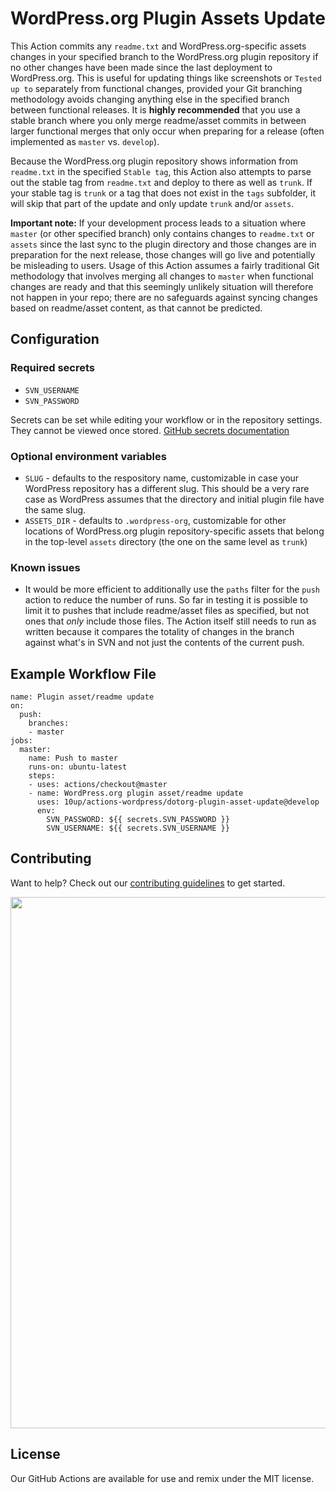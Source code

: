 # WordPress.org Plugin Assets Update

This Action commits any `readme.txt` and WordPress.org-specific assets changes in your specified branch to the WordPress.org plugin repository if no other changes have been made since the last deployment to WordPress.org. This is useful for updating things like screenshots or `Tested up to` separately from functional changes, provided your Git branching methodology avoids changing anything else in the specified branch between functional releases. It is **highly recommended** that you use a stable branch where you only merge readme/asset commits in between larger functional merges that only occur when preparing for a release (often implemented as `master` vs. `develop`).

Because the WordPress.org plugin repository shows information from `readme.txt` in the specified `Stable tag`, this Action also attempts to parse out the stable tag from `readme.txt` and deploy to there as well as `trunk`. If your stable tag is `trunk` or a tag that does not exist in the `tags` subfolder, it will skip that part of the update and only update `trunk` and/or `assets`.

**Important note:** If your development process leads to a situation where `master` (or other specified branch) only contains changes to `readme.txt` or `assets` since the last sync to the plugin directory and those changes are in preparation for the next release, those changes will go live and potentially be misleading to users. Usage of this Action assumes a fairly traditional Git methodology that involves merging all changes to `master` when functional changes are ready and that this seemingly unlikely situation will therefore not happen in your repo; there are no safeguards against syncing changes based on readme/asset content, as that cannot be predicted.

## Configuration

### Required secrets
* `SVN_USERNAME`
* `SVN_PASSWORD`

Secrets can be set while editing your workflow or in the repository settings. They cannot be viewed once stored. [GitHub secrets documentation](https://developer.github.com/actions/creating-workflows/storing-secrets/)

### Optional environment variables
* `SLUG` - defaults to the respository name, customizable in case your WordPress repository has a different slug. This should be a very rare case as WordPress assumes that the directory and initial plugin file have the same slug.
* `ASSETS_DIR` - defaults to `.wordpress-org`, customizable for other locations of WordPress.org plugin repository-specific assets that belong in the top-level `assets` directory (the one on the same level as `trunk`)

### Known issues
* It would be more efficient to additionally use the `paths` filter for the `push` action to reduce the number of runs. So far in testing it is possible to limit it to pushes that include readme/asset files as specified, but not ones that *only* include those files. The Action itself still needs to run as written because it compares the totality of changes in the branch against what's in SVN and not just the contents of the current push.

## Example Workflow File
```
name: Plugin asset/readme update
on:
  push:
    branches:
    - master
jobs:
  master:
    name: Push to master
    runs-on: ubuntu-latest
    steps:
    - uses: actions/checkout@master
    - name: WordPress.org plugin asset/readme update
      uses: 10up/actions-wordpress/dotorg-plugin-asset-update@develop
      env:
        SVN_PASSWORD: ${{ secrets.SVN_PASSWORD }}
        SVN_USERNAME: ${{ secrets.SVN_USERNAME }}
```

## Contributing
Want to help? Check out our [contributing guidelines](../CONTRIBUTING.md) to get started.

<p align="center">
<a href="http://10up.com/contact/"><img src="https://10updotcom-wpengine.s3.amazonaws.com/uploads/2016/10/10up-Github-Banner.png" width="850"></a>
</p>

## License

Our GitHub Actions are available for use and remix under the MIT license.

